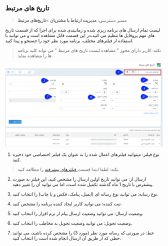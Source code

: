 ## تاریخ های مرتبط

>  مسیر دسترسی:  **مدیریت ارتباط با مشتریان** >**تاریخ‌های مرتبط** 

 لیست تمام ارسال های برنامه ریزی شده و زمانبندی شده برای اجرا که از قسمت تاریخ های مهم پروفایل ها تنظیم می کنید،در این قسمت قابل مشاهده است و می توانید با استفاده از فیلترهای مختلف، برنامه مورد نظر خود را جستجو و پیدا کنید.

> نکته: کاربر دارای مجوز " مشاهده لیست تاریخ های مرتبط " می تواند کلیه برنامه ها را مشاهده نماید.

![](NotificationDates.jpg)


1. نوع فیلتر: میتوانید فیلترهای اعمال شده را به عنوان یک فیلتر اختصاصی خود ذخیره کنید.

> نکته: لطفا ابتدا قسمت[  فیلترهای پیشرفته](https://github.com/1stco/PayamGostarDocs/blob/master/help%202.5.4/Customer-relationship-management/Advanced-filter/Advanced-filter.md) را مطالعه کنید.


2. ارسال از: می توانید تاریخ اولین ارسال را مشخص کنید. این فیلتر به صورت پیشفرض با تاریخ 1 ماه گذشته تکمیل شده است، اما می توانید آن را تغییر دهید.

3. نوع رسانه: می توانید نوع رسانه ای (ایمیل، پیامک، فکس و یا چاپ) را انتخاب کنید. 

4. ثبت کننده: می توانید کاربر ایجاد کننده برنامه را مشخص کنید.

5. وضعیت ارسال: می توانید وضعیت ارسال پیام از نرم افزار را انتخاب کنید.

6. وضعیت تحویل: می توانید وضعیت تحویل به مخاطب را انتخاب کنید.

7. خط: در صورتی که رسانه مورد نظر (مورد 3) را مشخص کرده باشید، می توانید خطی که از طریق آن ارسال انجام شده است را انتخاب کنید. 
